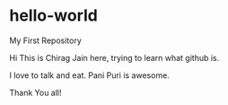 # hello-world
My First Repository

Hi This is Chirag Jain here, trying to learn what github is.

I love to talk and eat. Pani Puri is awesome.

Thank You all!
